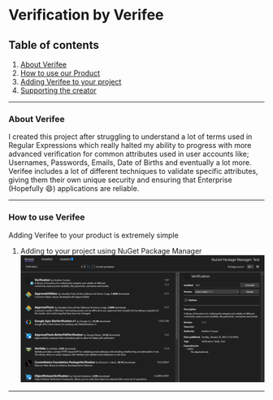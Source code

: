 # **Verification by Verifee**

## Table of contents
1. [About Verifee](#About-Verifee)
2. [How to use our Product](#How-to-use-Verifee)
3. [Adding Verifee to your project](#Add-Verifee-to-your-Project)
4. [Supporting the creator](#Support-the-creator)
***
<a name="About-Verifee"></a>
### About Verifee
I created this project after struggling to understand a lot of terms used in Regular Expressions which really halted my ability to
progress with more advanced verification for common attributes used in user accounts like; Usernames, Passwords, Emails, Date of
Births and eventually a lot more. Verifee includes a lot of different techniques to validate specific attributes, giving them 
their own unique security and ensuring that Enterprise (Hopefully :smile:) applications are reliable.
***
<a name="How-to-use-verifee"></a>
### How to use Verifee
Adding Verifee to your product is extremely simple
1. Adding to your project using NuGet Package Manager
![NuGet Package Manager](/Images/screenshot1.png)
***
